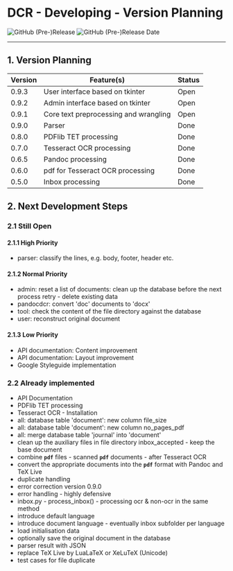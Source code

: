 # DCR - Developing - Version Planning

![GitHub (Pre-)Release](https://img.shields.io/github/v/release/KonnexionsGmbH/dcr?include_prereleases)
![GitHub (Pre-)Release Date](https://img.shields.io/github/release-date-pre/KonnexionsGmbh/dcr)

----

## 1. Version Planning

| Version | Feature(s)                            | Status |
|---------|---------------------------------------|--------|
| 0.9.3   | User interface based on tkinter       | Open   |
| 0.9.2   | Admin interface based on tkinter      | Open   |
| 0.9.1   | Core text preprocessing and wrangling | Open   |
| 0.9.0   | Parser                                | Done   |
| 0.8.0   | PDFlib TET processing                 | Done   |
| 0.7.0   | Tesseract OCR processing              | Done   |
| 0.6.5   | Pandoc processing                     | Done   |
| 0.6.0   | pdf for Tesseract OCR processing      | Done   |
| 0.5.0   | Inbox processing                      | Done   |

## 2. Next Development Steps

### 2.1 Still Open

#### 2.1.1 High Priority

- parser: classify the lines, e.g. body, footer, header etc. 


#### 2.1.2 Normal Priority

- admin: reset a list of documents: clean up the database before the next process retry - delete existing data
- pandocdcr: convert 'doc' documents to 'docx'
- tool: check the content of the file directory against the database
- user: reconstruct original document


#### 2.1.3 Low Priority

- API documentation: Content improvement
- API documentation: Layout improvement
- Google Styleguide implementation

### 2.2 Already implemented

- API Documentation
- PDFlib TET processing
- Tesseract OCR - Installation  
- all: database table 'document': new column file_size
- all: database table 'document': new column no_pages_pdf
- all: merge database table 'journal' into 'document'
- clean up the auxiliary files in file directory inbox_accepted - keep the base document
- combine **`pdf`** files - scanned **`pdf`** documents - after Tesseract OCR
- convert the appropriate documents into the **`pdf`** format with Pandoc and TeX Live
- duplicate handling 
- error correction version 0.9.0
- error handling - highly defensive
- inbox.py - process_inbox() - processing ocr & non-ocr in the same method
- introduce default language
- introduce document language - eventually inbox subfolder per language
- load initialisation data
- optionally save the original document in the database
- parser result with JSON 
- replace TeX Live by LuaLaTeX or XeLuTeX (Unicode)
- test cases for file duplicate
